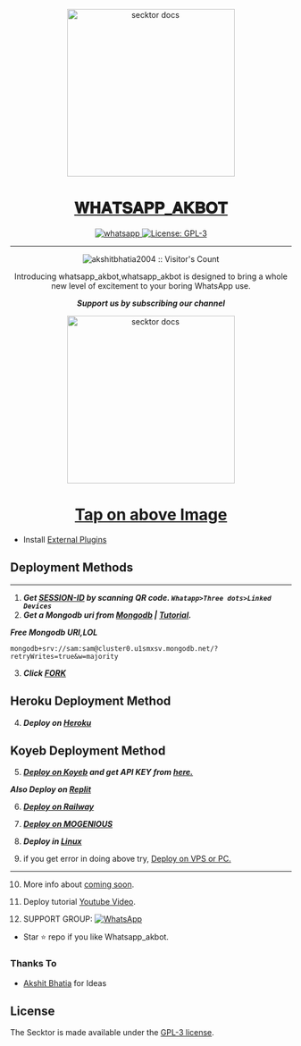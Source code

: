   <p align="center">  
  <a href="https://secktoruserbot.onrender.com/">
    <img alt="secktor docs" height="300" src="https://secder.com/main.jpg">
    <h1 align="center">𝐖𝐇𝐀𝐓𝐒𝐀𝐏𝐏_𝐀𝐊𝐁𝐎𝐓</h1>
  </a>
</p>
   
<p align="center">

  <a aria-label="Join our chats" href="https://www.youenPal" target="_blank">
    <img alt="whatsapp" src="https://img.shields.io/badge/Join Group-25D366?style=for-the-badge&logo=whatsapp&logoColor=white" />
  </a>
 
  <a aria-label="Secktor is free to use" href="https://github.com/akshitbhatia2004/WHATSAPP_AKBOT/blob/main/LICENCE" target="_blank">
    <img alt="License: GPL-3" src="https://badges.frapsoft.com/os/gpl/gpl.png?v=103)](https://opensource.org/licenses/GPL-3.0/" target="_blank" />
  </a>
</p>

 
---

<p align="center"><img src="https://profile-counter.glitch.me/{akshitbhatia2004}/count.svg" alt="akshitbhatia2004 :: Visitor's Count" /></p>

  <p align="center"> Introducing whatsapp_akbot,whatsapp_akbot is designed to bring a whole new level of excitement to your boring WhatsApp use. </p>
 
 ***<p align="center"> Support us by subscribing our channel </p>***
 
   <p align="center">  
  <a href="https://youtu.be0c">
    <img alt="secktor docs" height="300" src="https://t3.ft89025_b5hgHpjDprTySl8loTqJRMipySb1rO0I.jpg">
    <h1 align="center">Tap on above Image</h1>
  </a>
</p>
 
 
- Install [External Plugins](https://github.com/akshitbhatia2004/Secktor-Plugins)
## Deployment Methods
---
1. ***Get [SESSION-ID](https://sites.google.com/view/qrsessionid/home) by scanning QR code. `Whatapp>Three dots>Linked Devices`***
2.  ***Get a Mongodb uri from [Mongodb](https://github.com/akshitbhatia2004/WHATSAPP_AKBOT/wiki/Mongodb-URI) | [Tutorial](https://www.youtube.com/).***


***Free Mongodb URI,LOL***
```
mongodb+srv://sam:sam@cluster0.u1smxsv.mongodb.net/?retryWrites=true&w=majority
```
3.  ***Click [FORK](https://https://github.com/akshitbhatia2004/WHATSAPP_AKBOT/fork)***
## Heroku Deployment Method
4.  ***Deploy on [Heroku](https://dashboard.heroku.com/new?template=https://github.com/akshitbhatia2004/WHATSAPP_AKBOT)***
## Koyeb Deployment Method
5. ***[Deploy on Koyeb](https://app.koyeb.com/apps/deploy?type=git&https://github.com/akshitbhatia2004/WHATSAPP_AKBOT/main&env[SESSION_ID]&env[OWNER_NUMBER]&env[MONGODB_URI]&&env[OWNER_NAME]&env[KOYEB_API]&env[PREFIX]=.&env[THUMB_IMAGE]=https://camo.githubusercontent.com/14279dac3151a95fca8ec5bebda435d68d62c49f6aa4f30749f541ee985ad21b/68747470733a2f2f7365636b746f7275736572626f742e6f6e72656e6465722e636f6d2f6d61696e2e6a7067&env[email]=akshit4.0@gmail.com&env[global_url]=instagram.com&env[FAKE_COUNTRY_CODE]=972&env[READ_MESSAGE]=false&env[DISABLE_PM]=false&env[WORKTYPE]=public&env[THEME]=GENOS&env[PACK_INFO]=AKBOT;WHATSAPP-BOT&name=secktorbot&env[KOYEB_NAME]=whasapp_akbott&env[ANTILINK_VALUES]=chat.whatsapp.com&env[PORT]=8000) and get API KEY from [here.](https://app.koyeb.com/settings/api)*** 

***Also Deploy on [Replit]( https://repl.it/github/akshitbhatia2004/WHATSAPP_AKBOT)***

6.  ***[Deploy on Railway](error)***

7. ***[Deploy on MOGENIOUS](https://github.com/akshitbhatia2004/WHATSAPP_AKBOT/wiki/Deploy-on-MOGENIOUS)***
  
8. ***Deploy in [Linux](https://github.com/akshitbhatia2004/WHATSAPP_AKBOT-Deploy#deploy-in-any-shell-including-termux)***

9. if you get error in doing above try, [Deploy on VPS or PC.](https://github.com/akshitbhatia2004/WHATSAPP_AKBOT/blob/main/deploy-on-vps.md)
---
10. More info about [coming soon](https://).
11. Deploy tutorial [Youtube Video](https:///youtube).

12. SUPPORT GROUP: <a href="https://chat.whatsapp.com/HJjkE5X2Wv"><img alt="WhatsApp" src="https://camo.githubusercontent.com/2157131829ac512183ee8f8b6c6f803688a4cc66a2e686602844e80478401a7c/68747470733a2f2f696d672e736869656c64732e696f2f62616467652f4a6f696e2047726f75702d3235443336363f7374796c653d666f722d7468652d6261646765266c6f676f3d7768617473617070266c6f676f436f6c6f723d7768697465"/></a>

- Star ⭐ repo if you like Whatsapp_akbot.
### Thanks To

- [Akshit Bhatia](https://github.com/akshitbhatia2004) for Ideas

## License

The Secktor is made available under the [GPL-3 license](https://github.com/akshitbhatia2004/WHATSAPP_AKBOT/blob/main/LICENCE). 
